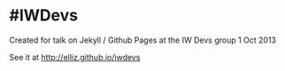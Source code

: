 #IWDevs
======

Created for talk on Jekyll / Github Pages at the IW Devs group 1 Oct 2013

See it at http://elliz.github.io/iwdevs
